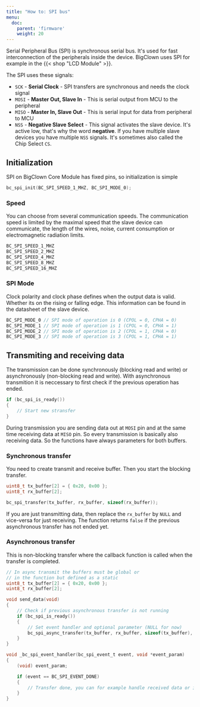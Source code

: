 ```yaml
---
title: "How to: SPI bus"
menu:
  doc:
    parent: 'firmware'
    weight: 20
---
```


Serial Peripheral Bus (SPI) is synchronous serial bus. It's used for fast interconnection of the peripherals inside the device. BigClown uses SPI for example in the {{< shop "LCD Module" >}}.

The SPI uses these signals:

  - `SCK` - **Serial Clock** - SPI transfers are synchronous and needs the clock signal
  - `MOSI` - **Master Out, Slave In** - This is serial output from MCU to the peripheral
  - `MISO` - **Master In, Slave Out** - This is serial input for data from peripheral to MCU
  - `NSS` - **Negative Slave Select** - This signal activates the slave device. It's active low, that's why the word **negative**. If you have multiple slave devices you have multiple `NSS` signals. It's sometimes also called the Chip Select `CS`.


## Initialization

SPI on BigClown Core Module has fixed pins, so initialization is simple

```c
bc_spi_init(BC_SPI_SPEED_1_MHZ, BC_SPI_MODE_0);
```

### Speed

You can choose from several communication speeds. The communication speed is limited by the maximal speed that the slave device can communicate, the length of the wires, noise, current consumption or electromagnetic radiation limits.

```c
BC_SPI_SPEED_1_MHZ
BC_SPI_SPEED_2_MHZ
BC_SPI_SPEED_4_MHZ
BC_SPI_SPEED_8_MHZ
BC_SPI_SPEED_16_MHZ
```

### SPI Mode

Clock polarity and clock phase defines when the output data is valid. Whether its on the rising or falling edge. This information can be found in the datasheet of the slave device.

```c
BC_SPI_MODE_0 // SPI mode of operation is 0 (CPOL = 0, CPHA = 0)
BC_SPI_MODE_1 // SPI mode of operation is 1 (CPOL = 0, CPHA = 1)
BC_SPI_MODE_2 // SPI mode of operation is 2 (CPOL = 1, CPHA = 0)
BC_SPI_MODE_3 // SPI mode of operation is 3 (CPOL = 1, CPHA = 1)
```

## Transmiting and receiving data

The transmission can be done synchronously (blocking read and write) or asynchronously (non-blocking read and write).
With asynchronous transmition it is neccessary to first check if the previous operation has ended.

```c
if (bc_spi_is_ready())
{
    // Start new stransfer
}
```

During transmission you are sending data out at `MOSI` pin and at the same time receiving data at `MISO` pin. So every transmission is basically also receiving data. So the functions have always parameters for both buffers.

### Synchronous transfer

You need to create transmit and receive buffer. Then you start the blocking transfer.

```c
uint8_t tx_buffer[2] = { 0x20, 0x00 };
uint8_t rx_buffer[2];

bc_spi_transfer(tx_buffer, rx_buffer, sizeof(rx_buffer));
```

If you are just transmitting data, then replace the `rx_buffer` by `NULL` and vice-versa for just receiving. The function returns `false` if the previous asynchronous transfer has not ended yet.

### Asynchronous transfer

This is non-blocking transfer where the callback function is called when the transfer is completed.

```c
// In async transmit the buffers must be global or
// in the function but defined as a static
uint8_t tx_buffer[2] = { 0x20, 0x00 };
uint8_t rx_buffer[2];

void send_data(void)
{
    // Check if previous asynchronous transfer is not running
    if (bc_spi_is_ready())
    {
        // Set event handler and optional parameter (NULL for now)
        bc_spi_async_transfer(tx_buffer, rx_buffer, sizeof(tx_buffer), _bc_spi_event_handler, NULL)
    }
}

void _bc_spi_event_handler(bc_spi_event_t event, void *event_param)
{
    (void) event_param;

    if (event == BC_SPI_EVENT_DONE)
    {
        // Transfer done, you can for example handle received data or initiate a new transfer
    }
}
```
